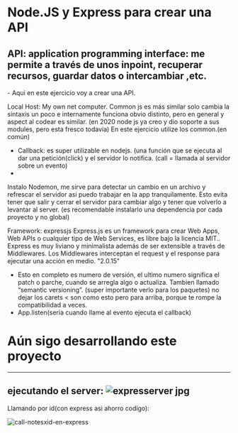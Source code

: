
<h1>Node.JS y Express para crear una API</h1>


<h2>API: application programming interface: me permite a través de unos inpoint, recuperar recursos, guardar datos o intercambiar ,etc.</h2>
-	Aqui en este ejercicio voy a crear una API.

Local Host: My own net computer.
Common js es más similar solo cambia la sintaxis un poco e internamente funciona obvio distinto, pero en general y aspect al codear es similar.
(en 2020 node js ya creo y dio soporte a sus modules, pero esta fresco todavía) 
En este ejercicio utilize los common.(en común)

-	Callback: es super utilizable en nodejs. (una función que se ejecuta al dar una petición(click) y el servidor lo notifica. (call = llamada al servidor sobre un evento)
-	

Instalo Nodemon, me sirve para detectar un cambio en un archivo y refrescar el servidor asi puedo trabajar en la app tranquilamente. 
Esto evita tener que salir y cerrar el servidor para cambiar algo y tener que volverlo a levantar al server.
(es recomendable instalarlo una dependencia por cada proyecto y no global)

Framework: expressjs
Express.js es un framework para crear Web Apps, Web APIs o cualquier tipo de Web Services, es libre bajo la licencia MIT.. Express es muy liviano y minimalista además de ser extensible a través de Middlewares. Los Middlewares interceptan el request y el response para ejecutar una acción en medio.
"2.0.15"
- Esto en completo es numero de versión, el ultimo numero significa el patch o parche, cuando se arregla algo o actualiza. Tambien llamado “semantic versioning”.
(super importante verlo para los paquetes) no dejar los carets < son como esto pero para arriba, porque te rompe la compatibilidad a veces.
-	App.listen(seria cuando llame al evento ejecuta el callback)


<h1>Aún sigo desarrollando este proyecto</h1>


--------------------------
ejecutando el server:
![expresserver jpg](https://user-images.githubusercontent.com/84105167/158836547-ffa06639-2487-4544-bcd2-1a330b7893ec.png)
--------------------------
Llamando por id(con express asi ahorro codígo):

![call-notesxid-en-express](https://user-images.githubusercontent.com/84105167/158836668-0d47d630-03ea-4955-a379-ec9c10e512fe.png)

